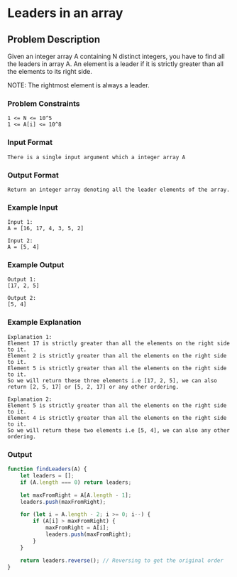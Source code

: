 # Leaders in an array

## Problem Description
Given an integer array A containing N distinct integers, you have to find all the leaders in array A. An element is a leader if it is strictly greater than all the elements to its right side.

NOTE: The rightmost element is always a leader.

### Problem Constraints
````
1 <= N <= 10^5
1 <= A[i] <= 10^8
````

### Input Format
````
There is a single input argument which a integer array A
````

### Output Format
````
Return an integer array denoting all the leader elements of the array.
````

### Example Input
````
Input 1:
A = [16, 17, 4, 3, 5, 2]

Input 2:
A = [5, 4]
````

### Example Output
````
Output 1:
[17, 2, 5]

Output 2:
[5, 4]
````

### Example Explanation
````
Explanation 1:
Element 17 is strictly greater than all the elements on the right side to it.
Element 2 is strictly greater than all the elements on the right side to it.
Element 5 is strictly greater than all the elements on the right side to it.
So we will return these three elements i.e [17, 2, 5], we can also return [2, 5, 17] or [5, 2, 17] or any other ordering.

Explanation 2:
Element 5 is strictly greater than all the elements on the right side to it.
Element 4 is strictly greater than all the elements on the right side to it.
So we will return these two elements i.e [5, 4], we can also any other ordering.
````

### Output

``` javascript showLineNumbers copy filename="JavaScript"
function findLeaders(A) {
    let leaders = [];
    if (A.length === 0) return leaders;

    let maxFromRight = A[A.length - 1];
    leaders.push(maxFromRight);

    for (let i = A.length - 2; i >= 0; i--) {
        if (A[i] > maxFromRight) {
            maxFromRight = A[i];
            leaders.push(maxFromRight);
        }
    }

    return leaders.reverse(); // Reversing to get the original order
}
```